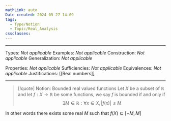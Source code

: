 ```yaml
---
mathLink: auto
Date created: 2024-05-27 14:09
tags:
  - Type/Notion
  - Topic/Real_Analysis
cssclasses:
---
```


---

Types: _Not applicable_
Examples: _Not applicable_
Construction: _Not applicable_
Generalization: _Not applicable_

Properties: _Not applicable_
Sufficiencies: _Not applicable_
Equivalences: _Not applicable_
Justifications: [[Real numbers]]

---

> [!quote] Notion: Bounded real valued functions
> Let $X$ be a subset of $\mathbb{R}$ and let $f:X\to \mathbb{R}$ be some functions, we say $f$ is bounded if and only if $$ \exists M\in \mathbb{R}: \forall x\in X, \left| f(x) \right| \leq M $$

In other words there exists some real $M$ such that $f(X)\subseteq [-M,M]$


